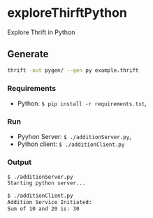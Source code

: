 # exploreThirftPython
Explore Thrift in Python


## Generate

```bash
thrift -out pygen/ --gen py example.thrift
```

### Requirements
* Python: `$ pip install -r requirements.txt`,

### Run
* Pyyhon Server: `$ ./additionServer.py`,
* Python client: `$ ./additionClient.py` 

### Output
```bash
$ ./additionServer.py
Starting python server...
```
```bash
$ ./additionClient.py
Addition Service Initiated: 
Sum of 10 and 20 is: 30
```
